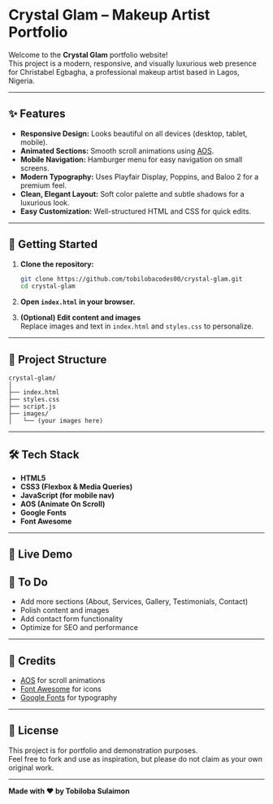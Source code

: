 # Crystal Glam – Makeup Artist Portfolio

Welcome to the **Crystal Glam** portfolio website!  
This project is a modern, responsive, and visually luxurious web presence for Christabel Egbagha, a professional makeup artist based in Lagos, Nigeria.

---

## ✨ Features

- **Responsive Design:** Looks beautiful on all devices (desktop, tablet, mobile).
- **Animated Sections:** Smooth scroll animations using [AOS](https://michalsnik.github.io/aos/).
- **Mobile Navigation:** Hamburger menu for easy navigation on small screens.
- **Modern Typography:** Uses Playfair Display, Poppins, and Baloo 2 for a premium feel.
- **Clean, Elegant Layout:** Soft color palette and subtle shadows for a luxurious look.
- **Easy Customization:** Well-structured HTML and CSS for quick edits.

---

## 🚀 Getting Started

1. **Clone the repository:**
   ```bash
   git clone https://github.com/tobilobacodes00/crystal-glam.git
   cd crystal-glam
   ```

2. **Open `index.html` in your browser.**

3. **(Optional) Edit content and images**  
   Replace images and text in `index.html` and `styles.css` to personalize.

---

## 📁 Project Structure

```
crystal-glam/
│
├── index.html
├── styles.css
├── script.js
├── images/
│   └── (your images here)
```

---

## 🛠️ Tech Stack

- **HTML5**
- **CSS3 (Flexbox & Media Queries)**
- **JavaScript (for mobile nav)**
- **AOS (Animate On Scroll)**
- **Google Fonts**
- **Font Awesome**

---

## 📸 Live Demo



## 📝 To Do

- Add more sections (About, Services, Gallery, Testimonials, Contact)
- Polish content and images
- Add contact form functionality
- Optimize for SEO and performance

---

## 🙌 Credits

- [AOS](https://michalsnik.github.io/aos/) for scroll animations
- [Font Awesome](https://fontawesome.com/) for icons
- [Google Fonts](https://fonts.google.com/) for typography

---

## 📢 License

This project is for portfolio and demonstration purposes.  
Feel free to fork and use as inspiration, but please do not claim as your own original work.

---

**Made with ❤️ by Tobiloba Sulaimon**